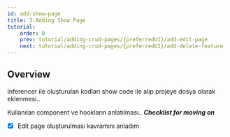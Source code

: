 ```yaml
---
id: add-show-page
title: 3.Adding Show Page
tutorial:
    order: 0
    prev: tutorial/adding-crud-pages/{preferredUI}/add-edit-page
    next: tutorial/adding-crud-pages/{preferredUI}/add-delete-feature
---
```


## Overview

Inferencer ile oluşturulan kodları show code ile alıp projeye dosya olarak eklenmesi..
    
Kullanılan component ve hookların anlatılması..
***Checklist for moving on***
- [x] Edit page oluşturulması kavramını anladım